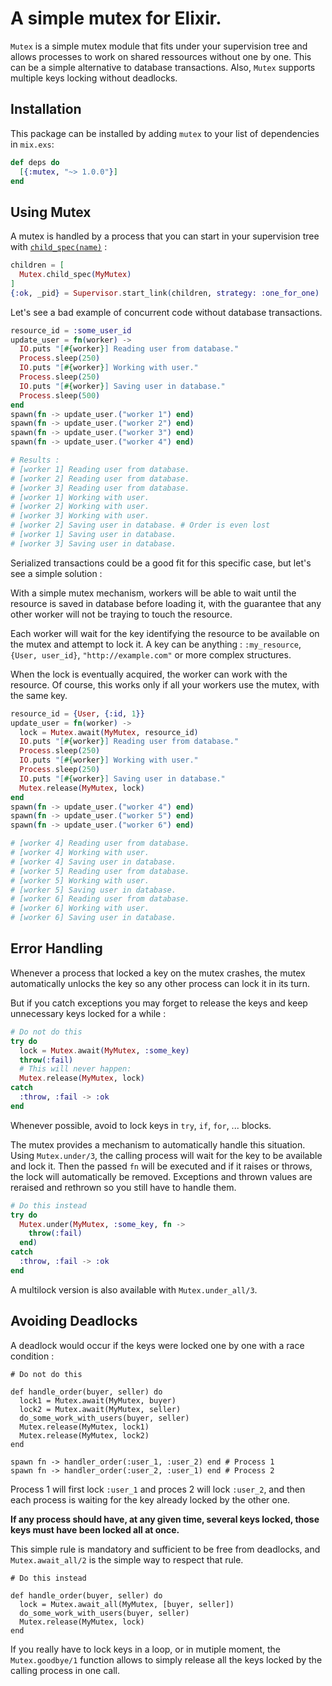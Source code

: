 # A simple mutex for Elixir.

`Mutex` is a simple mutex module that fits under your supervision tree and allows processes to work on shared ressources without one by one. This can be a simple alternative to database transactions. Also, `Mutex` supports multiple keys locking without deadlocks.

## Installation

This package can be installed by adding `mutex` to your list of dependencies in `mix.exs`:

```elixir
def deps do
  [{:mutex, "~> 1.0.0"}]
end
```

## Using Mutex

A mutex is handled by a process that you can start in your supervision tree with [`child_spec(name)`](https://hexdocs.pm/mutex/Mutex.html#child_spec/1) :

```elixir
children = [
  Mutex.child_spec(MyMutex)
]
{:ok, _pid} = Supervisor.start_link(children, strategy: :one_for_one)
```

Let's see a bad example of concurrent code without database transactions.

```elixir
resource_id = :some_user_id
update_user = fn(worker) ->
  IO.puts "[#{worker}] Reading user from database."
  Process.sleep(250)
  IO.puts "[#{worker}] Working with user."
  Process.sleep(250)
  IO.puts "[#{worker}] Saving user in database."
  Process.sleep(500)
end
spawn(fn -> update_user.("worker 1") end)
spawn(fn -> update_user.("worker 2") end)
spawn(fn -> update_user.("worker 3") end)
spawn(fn -> update_user.("worker 4") end)

# Results :
# [worker 1] Reading user from database.
# [worker 2] Reading user from database.
# [worker 3] Reading user from database.
# [worker 1] Working with user.
# [worker 2] Working with user.
# [worker 3] Working with user.
# [worker 2] Saving user in database. # Order is even lost
# [worker 1] Saving user in database.
# [worker 3] Saving user in database.
```

Serialized transactions could be a good fit for this specific case, but let's see a simple solution :

With a simple mutex mechanism, workers will be able to wait until the resource is saved in database before loading it, with the guarantee that any other worker will not be traying to touch the resource.

Each worker will wait for the key identifying the resource to be available on the mutex and attempt to lock it. A key can be anything : `:my_resource`, `{User, user_id}`, `"http://example.com"` or more complex structures.

When the lock is eventually acquired, the worker can work with the resource. Of course, this works only if all your workers use the mutex, with the same key.

```elixir
resource_id = {User, {:id, 1}}
update_user = fn(worker) ->
  lock = Mutex.await(MyMutex, resource_id)
  IO.puts "[#{worker}] Reading user from database."
  Process.sleep(250)
  IO.puts "[#{worker}] Working with user."
  Process.sleep(250)
  IO.puts "[#{worker}] Saving user in database."
  Mutex.release(MyMutex, lock)
end
spawn(fn -> update_user.("worker 4") end)
spawn(fn -> update_user.("worker 5") end)
spawn(fn -> update_user.("worker 6") end)

# [worker 4] Reading user from database.
# [worker 4] Working with user.
# [worker 4] Saving user in database.
# [worker 5] Reading user from database.
# [worker 5] Working with user.
# [worker 5] Saving user in database.
# [worker 6] Reading user from database.
# [worker 6] Working with user.
# [worker 6] Saving user in database.
```

## Error Handling

Whenever a process that locked a key on the mutex crashes, the mutex
automatically unlocks the key so any other process can lock it in its turn.

But if you catch exceptions you may forget to release the keys and keep
unnecessary keys locked for a while :

```elixir
# Do not do this
try do
  lock = Mutex.await(MyMutex, :some_key)
  throw(:fail)
  # This will never happen:
  Mutex.release(MyMutex, lock)
catch
  :throw, :fail -> :ok
end
```

Whenever possible, avoid to lock keys in `try`, `if`, `for`, ... blocks.

The mutex provides a mechanism to automatically handle this situation. Using `Mutex.under/3`, the calling process will wait for the key to be available and lock it. Then the passed `fn` will be executed and if it raises or throws, the lock will automatically be removed. Exceptions and thrown values are reraised and rethrown so you still have to handle them.

```elixir
# Do this instead
try do
  Mutex.under(MyMutex, :some_key, fn ->
    throw(:fail)
  end)
catch
  :throw, :fail -> :ok
end
```

A multilock version is also available with `Mutex.under_all/3`.


## Avoiding Deadlocks

A deadlock would occur if the keys were locked one by one with a race condition :

    # Do not do this

    def handle_order(buyer, seller) do
      lock1 = Mutex.await(MyMutex, buyer)
      lock2 = Mutex.await(MyMutex, seller)
      do_some_work_with_users(buyer, seller)
      Mutex.release(MyMutex, lock1)
      Mutex.release(MyMutex, lock2)
    end

    spawn fn -> handler_order(:user_1, :user_2) end # Process 1
    spawn fn -> handler_order(:user_2, :user_1) end # Process 2

Process 1 will first lock `:user_1` and proces 2 will lock `:user_2`, and then each process is waiting for the key already locked by the other one.

**If any process should have, at any given time, several keys locked, those keys must have been locked all at once.**

This simple rule is mandatory and sufficient to be free from deadlocks, and `Mutex.await_all/2` is the simple way to respect that rule.

    # Do this instead

    def handle_order(buyer, seller) do
      lock = Mutex.await_all(MyMutex, [buyer, seller])
      do_some_work_with_users(buyer, seller)
      Mutex.release(MyMutex, lock)
    end

If you really have to lock keys in a loop, or in mutiple moment, the `Mutex.goodbye/1` function allows to simply release all the keys locked by the calling process in one call.
